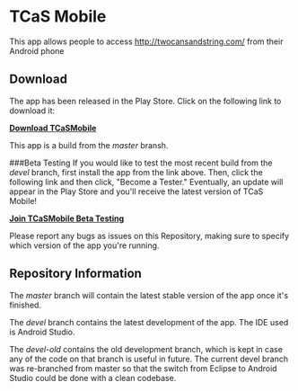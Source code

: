 TCaS Mobile
===========
This app allows people to access http://twocansandstring.com/ from their Android phone

Download
---------
The app has been released in the Play Store. Click on the following link to download it:

[**Download TCaSMobile**](https://play.google.com/store/apps/details?id=com.kylemsguy.tcasmobile)

This app is a build from the _master_ bransh.

###Beta Testing
If you would like to test the most recent build from the _devel_ branch, first install the app from the link above. Then, click the following link and then click, "Become a Tester." Eventually, an update will appear in the Play Store and you'll receive the latest version of TCaS Mobile!

[**Join TCaSMobile Beta Testing**](https://play.google.com/apps/testing/com.kylemsguy.tcasmobile)

Please report any bugs as issues on this Repository, making sure to specify which version of the app you're running.

Repository Information
-----------------------

The *master* branch will contain the latest stable version of the app once it's finished. 

The *devel* branch contains the latest development of the app. The IDE used is Android Studio.

The *devel-old* contains the old development branch, which is kept in case any of the code on that branch is useful in future. The current devel branch was re-branched from master so that the switch from Eclipse to Android Studio could be done with a clean codebase. 

